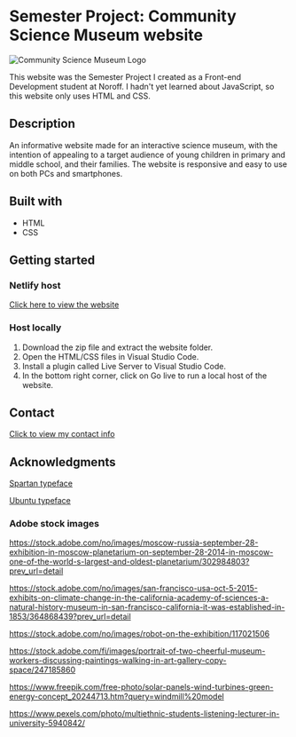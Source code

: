 # Semester Project: Community Science Museum website

![Community Science Museum Logo](https://i.imgur.com/DRDV5L4.png)

This website was the Semester Project I created as a Front-end Development student at Noroff. I hadn't yet learned about JavaScript, so this website only uses HTML and CSS.

## Description

An informative website made for an interactive science museum, with the intention of appealing to a target audience of young children in primary and middle school, and their families. The website is responsive and easy to use on both PCs and smartphones.

## Built with

* HTML
* CSS

## Getting started

### Netlify host

[Click here to view the website](https://silly-haibt-b7ef5b.netlify.app/index.html)

### Host locally

1. Download the zip file and extract the website folder. 
1. Open the HTML/CSS files in Visual Studio Code.
1. Install a plugin called Live Server to Visual Studio Code.
1. In the bottom right corner, click on Go live to run a local host of the website. 

## Contact

[Click to view my contact info]()

## Acknowledgments

[Spartan typeface](https://fonts.google.com/specimen/Spartan)

[Ubuntu typeface](https://www.1001fonts.com/ubuntu-font.html)

### Adobe stock images 

https://stock.adobe.com/no/images/moscow-russia-september-28-exhibition-in-moscow-planetarium-on-september-28-2014-in-moscow-one-of-the-world-s-largest-and-oldest-planetarium/302984803?prev_url=detail

https://stock.adobe.com/no/images/san-francisco-usa-oct-5-2015-exhibits-on-climate-change-in-the-california-academy-of-sciences-a-natural-history-museum-in-san-francisco-california-it-was-established-in-1853/364868439?prev_url=detail

https://stock.adobe.com/no/images/robot-on-the-exhibition/117021506

https://stock.adobe.com/fi/images/portrait-of-two-cheerful-museum-workers-discussing-paintings-walking-in-art-gallery-copy-space/247185860

https://www.freepik.com/free-photo/solar-panels-wind-turbines-green-energy-concept_20244713.htm?query=windmill%20model

https://www.pexels.com/photo/multiethnic-students-listening-lecturer-in-university-5940842/
